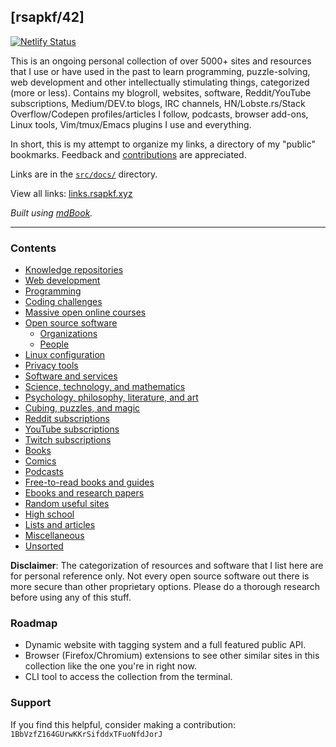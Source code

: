 ## [rsapkf/42]

[![Netlify Status](https://api.netlify.com/api/v1/badges/b5c1ffb7-5671-44de-8660-7389068f3649/deploy-status)](https://app.netlify.com/sites/rsapkf-links/deploys)

This is an ongoing personal collection of over 5000+ sites and resources that I use or have used in the past to learn programming, puzzle-solving, web development and other intellectually stimulating things, categorized (more or less). Contains my blogroll, websites, software, Reddit/YouTube subscriptions, Medium/DEV.to blogs, IRC channels, HN/Lobste.rs/Stack Overflow/Codepen profiles/articles I follow, podcasts, browser add-ons, Linux tools, Vim/tmux/Emacs plugins I use and everything.

In short, this is my attempt to organize my links, a directory of my "public" bookmarks. Feedback and [contributions](CONTRIBUTING.md) are appreciated.

Links are in the [`src/docs/`](https://github.com/rsapkf/42/tree/main/src/docs) directory.

View all links: [links.rsapkf.xyz](https://links.rsapkf.xyz/)

_Built using [mdBook](https://github.com/rust-lang/mdBook)._

---

### Contents

- [Knowledge repositories](src/docs/knowledge-repositories.md)
- [Web development](src/docs/web-development.md)
- [Programming](src/docs/programming.md)
- [Coding challenges](src/docs/coding-challenges.md)
- [Massive open online courses](src/docs/moocs-and-courses.md)
- [Open source software](src/docs/open-source-software/index.md)
  - [Organizations](src/docs/open-source-software/organizations.md)
  - [People](src/docs/open-source-software/people.md)
- [Linux configuration](src/docs/linux-configuration.md)
- [Privacy tools](src/docs/privacy-tools.md)
- [Software and services](src/docs/software-and-services.md)
- [Science, technology, and mathematics](src/docs/science-technology-and-mathematics.md)
- [Psychology, philosophy, literature, and art](src/docs/psychology-philosophy-literature-and-art.md)
- [Cubing, puzzles, and magic](src/docs/cubing-puzzles-and-magic.md)
- [Reddit subscriptions](src/docs/reddit-subscriptions.md)
- [YouTube subscriptions](src/docs/youtube-subscriptions.md)
- [Twitch subscriptions](src/docs/twitch-subscriptions.md)
- [Books](src/docs/books.md)
- [Comics](src/docs/comics.md)
- [Podcasts](src/docs/podcasts.md)
- [Free-to-read books and guides](src/docs/free-to-read-books-and-guides.md)
- [Ebooks and research papers](src/docs/ebooks-and-research-papers.md)
- [Random useful sites](src/docs/random-useful-sites.md)
- [High school](src/docs/high-school.md)
- [Lists and articles](src/docs/lists-and-articles.md)
- [Miscellaneous](src/docs/miscellaneous.md)
- [Unsorted](src/docs/unsorted.md)

**Disclaimer**: The categorization of resources and software that I list here are for personal reference only. Not every open source software out there is more secure than other proprietary options. Please do a thorough research before using any of this stuff.

### Roadmap

- Dynamic website with tagging system and a full featured public API.
- Browser (Firefox/Chromium) extensions to see other similar sites in this collection like the one you're in right now.
- CLI tool to access the collection from the terminal.

### Support

If you find this helpful, consider making a contribution: `1BbVzfZ164GUrwKKrSifddxTFuoNfdJorJ`
